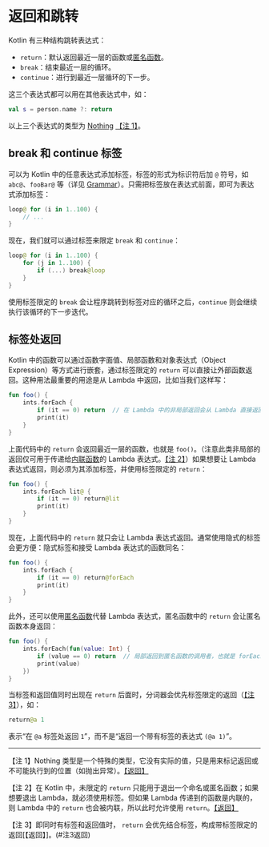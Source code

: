 # 返回和跳转

Kotlin 有三种结构跳转表达式：

- `return`：默认返回最近一层的函数或[匿名函数](https://blog.nex3z.com/2017/06/11/kotlin-reference-higher-order-functions-lambdas/#Anonymous_Functions)。
- `break`：结束最近一层的循环。
- `continue`：进行到最近一层循环的下一步。

这三个表达式都可以用在其他表达式中，如：

```kotlin
val s = person.name ?: return
```

<a name="注1返回"></a>
以上三个表达式的类型为 [Nothing](https://blog.nex3z.com/2017/06/23/kotlin-reference-exceptions/#The_Nothing_type) [【注 1】](#注1)。

## break 和 continue 标签

可以为 Kotlin 中的任意表达式添加标签，标签的形式为标识符后加 `@` 符号，如 `abc@`、`fooBar@` 等（详见 [Grammar](https://kotlinlang.org/docs/reference/grammar.html#labelReference)）。只需把标签放在表达式前面，即可为表达式添加标签：

```kotlin
loop@ for (i in 1..100) {
    // ...
}
```

现在，我们就可以通过标签来限定 `break` 和 `continue`：

```kotlin
loop@ for (i in 1..100) {
    for (j in 1..100) {
        if (...) break@loop
    }
}
```

使用标签限定的 `break` 会让程序跳转到标签对应的循环之后，`continue` 则会继续执行该循环的下一步迭代。


## 标签处返回

Kotlin 中的函数可以通过函数字面值、局部函数和对象表达式（Object Expression）等方式进行嵌套，通过标签限定的 `return` 可以直接让外部函数返回。这种用法最重要的用途是从 Lambda 中返回，比如当我们这样写：

```kotlin
fun foo() {
    ints.forEach {
        if (it == 0) return  // 在 Lambda 中的非局部返回会从 Lambda 直接返回到 foo() 的调用者
        print(it)
    }
}
```

<a name="注2返回"></a>
上面代码中的 `return` 会返回最近一层的函数，也就是 `foo()`。（注意此类非局部的返回仅可用于传递给[内联函数](https://blog.nex3z.com/2017/06/11/kotlin-reference-inline-functions/)的 Lambda 表达式。[【注 2】](#注2)）如果想要让 Lambda 表达式返回，则必须为其添加标签，并使用标签限定的 `return`：

```kotlin
fun foo() {
    ints.forEach lit@ {
        if (it == 0) return@lit
        print(it)
    }
}
```

现在，上面代码中的 `return` 就只会让 Lambda 表达式返回。通常使用隐式的标签会更方便：隐式标签和接受 Lambda 表达式的函数同名：

```kotlin
fun foo() {
    ints.forEach {
        if (it == 0) return@forEach
        print(it)
    }
}
```

此外，还可以使用[匿名函数](https://blog.nex3z.com/2017/06/11/kotlin-reference-higher-order-functions-lambdas/#Anonymous_Functions)代替 Lambda 表达式，匿名函数中的 `return` 会让匿名函数本身返回：

```kotlin
fun foo() {
    ints.forEach(fun(value: Int) {
        if (value == 0) return  // 局部返回到匿名函数的调用者，也就是 forEach 循环
        print(value)
    })
}
```

<a name="注3返回"></a>
当标签和返回值同时出现在 `return` 后面时，分词器会优先标签限定的返回（[【注 3】](#注3)），如：

```kotlin
return@a 1
```

表示“在 `@a` 标签处返回 `1`”，而不是“返回一个带有标签的表达式 `(@a 1)`”。


---
<a name="注1"></a>【注 1】Nothing 类型是一个特殊的类型，它没有实际的值，只是用来标记返回或不可能执行到的位置（如抛出异常）。[【返回】](#注1返回)

<a name="注2"></a>【注 2】在 Kotlin 中，未限定的 `return` 只能用于退出一个命名或匿名函数；如果想要退出 Lambda，就必须使用标签。但如果 Lambda 传递到的函数是内联的，则 Lambda 中的 `return` 也会被内联，所以此时允许使用 `return`。[【返回】](#注2返回)

<a name="注3"></a>【注 3】即同时有标签和返回值时， `return` 会优先结合标签，构成带标签限定的返回[【返回】]。(#注3返回)
